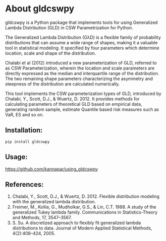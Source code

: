 # About gldcswpy
gldcswpy is a Python package that implements tools for using Generalized Lambda Distribution (GLD) in CSW Parametrization for Python.

The Generalized Lambda Distribution (GλD) is a flexible family of probability distributions that can assume a wide range of shapes, making it a valuable tool in statistical modeling. It specified by four parameters which determine location, scale and shape of the distribution.

Chalabi et al (2012) introduced a new parameterization of GLD, referred to as CSW Parameterization, wherein the location and scale parameters are directly expressed as the median and interquartile range of the distribution. The two remaining shape parameters characterizing the asymmetry and steepness of the distribution are calculated numerically.

This tool implements the CSW parameterization types of GLD, introduced by Chalabi, Y., Scott, D.J., & Wuertz, D. 2012. It provides methods for calculating parameters of theoretical GLD based on empirical data, generating random sample, estimate Quantile based risk measures such as VaR, ES and so on.

## Installation: 
```
pip install gldcswpy
```

## Usage: 
https://github.com/kannapar/using_gldcswpy

## References:
1. Chalabi, Y., Scott, D.J., & Wuertz, D. 2012. Flexible distribution modeling with the generalized lambda distribution.
2. Freimer, M., Kollia, G., Mudholkar, G.S., & Lin, C.T. 1988. A study of the generalized Tukey lambda family. Communications in Statistics-Theory and Methods, 17, 3547–3567.
3. S. Su. A discretized approach to flexibly fit generalized lambda distributions to data. Journal of Modern Applied Statistical Methods, 4(2):408–424, 2005.
